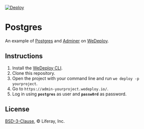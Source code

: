 [![Deploy](https://cdn.wedeploy.com/images/deploy.svg)](https://console.wedeploy.com/deploy?repo=https://github.com/wedeploy-examples/postgres-example)

# Postgres

An example of [Postgres](https://hub.docker.com/_/postgres/) and [Adminer](https://hub.docker.com/_/adminer/) on [WeDeploy](https://wedeploy.com/).

## Instructions

1. Install the [WeDeploy CLI](https://wedeploy.com/docs/intro/using-the-command-line/).
2. Clone this repository.
3. Open the project with your command line and run `we deploy -p yourproject`.
4. Go to `https://admin-yourproject.wedeploy.io/`.
5. Log in using **`postgres`** as user and **`passw0rd`** as password.

## License

[BSD-3-Clause](./LICENSE.md), © Liferay, Inc.

